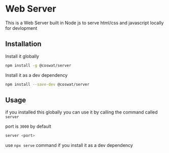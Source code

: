 # Web Server

This is a Web Server built in Node js to serve html/css and javascript locally for devlopment

## Installation

Install it globally

```bash
npm install -g @coswat/server
```

Install it as a dev dependency

```bash
npm install --save-dev @coswat/server
```

## Usage

if you installed this globally you can use it by calling the command called `server`

port is `3000` by default

```bash
server <port>
```

use `npx serve` command if you install it as a dev dependency

